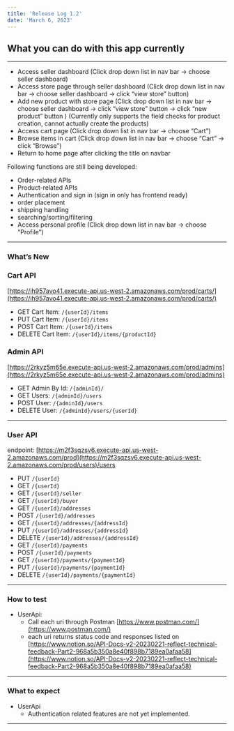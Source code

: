```yaml
---
title: 'Release Log 1.2'
date: 'March 6, 2023'
---
```


## What you can do with this app currently

---

- Access seller dashboard (Click drop down list in nav bar → choose seller dashboard)
- Access store page through seller dashboard (Click drop down list in nav bar → choose seller dashboard → click “view store” button)
- Add new product with store page (Click drop down list in nav bar → choose seller dashboard → click “view store” button → click “new product” button ) (Currently only supports the field checks for product creation, cannot actually create the products)
- Access cart page (Click drop down list in nav bar → choose “Cart”)
- Browse items in cart (Click drop down list in nav bar → choose “Cart” → click “Browse”)
- Return to home page after clicking the title on navbar

Following functions are still being developed:

- Order-related APIs
- Product-related APIs
- Authentication and sign in (sign in only has frontend ready)
- order placement
- shipping handling
- searching/sorting/filtering
- Access personal profile (Click drop down list in nav bar → choose “Profile”)


---

### What’s New

### Cart API

[https://ih957avo41.execute-api.us-west-2.amazonaws.com/prod/carts/](https://ih957avo41.execute-api.us-west-2.amazonaws.com/prod/carts/)

- GET Cart Item: `/{userId}/items`
- PUT Cart Item: `/{userId}/items`
- POST Cart Item: `/{userId}/items`
- DELETE Cart Item: `/{userId}/items/{productId}`

### Admin API

[https://2rkyz5m65e.execute-api.us-west-2.amazonaws.com/prod/admins](https://2rkyz5m65e.execute-api.us-west-2.amazonaws.com/prod/admins)

- GET Admin By Id: `/{adminId}/`
- GET Users: `/{adminId}/users`
- POST User: `/{adminId}/users`
- DELETE User: `/{adminId}/users/{userId}`

---

### User API

endpoint: [https://m2f3sqzsv6.execute-api.us-west-2.amazonaws.com/prod](https://m2f3sqzsv6.execute-api.us-west-2.amazonaws.com/prod/users)/users

- PUT `/{userId}`
- GET `/{userId}`
- GET `/{userId}/seller`
- GET `/{userId}/buyer`
- GET `/{userId}/addresses`
- POST `/{userId}/addresses`
- GET `/{userId}/addresses/{addressId}`
- PUT `/{userId}/addresses/{addressId}`
- DELETE `/{userId}/addresses/{addressId}`
- GET `/{userId}/payments`
- POST `/{userId}/payments`
- GET `/{userId}/payments/{paymentId}`
- PUT `/{userId}/payments/{paymentId}`
- DELETE `/{userId}/payments/{paymentId}`

---

### How to test

- UserApi:
    - Call each uri through Postman [https://www.postman.com/](https://www.postman.com/)
    - each uri returns status code and responses listed on
      [https://www.notion.so/API-Docs-v2-20230221-reflect-technical-feedback-Part2-968a5b350a8e40f898b7189ea0afaa58](https://www.notion.so/API-Docs-v2-20230221-reflect-technical-feedback-Part2-968a5b350a8e40f898b7189ea0afaa58)

---

### What to expect

- UserApi
    - Authentication related features are not yet implemented.

---
